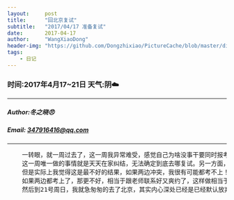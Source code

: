 ```yaml
---
layout:     post
title:      "回北京复试"
subtitle:   "2017/04/17 准备复试"
date:       2017-04-17
author:     "WangXiaoDong"
header-img: "https://github.com/Dongzhixiao/PictureCache/blob/master/diaryPic/20170417.jpg?raw=true"
tags:
    - 日记
---
```


### 时间:2017年4月17~21日 天气:阴:cloud:
-----
#####   Author:冬之晓:angry:
#####   Email: 347916416@qq.com
----------

<pre>
    一转眼，就一周过去了，这一周我异常难受，感觉自己为啥没事干要同时报考两个学校的博士？结果初试还都考过了。
    这一周唯一做的事情就是天天在家纠结，无法确定到底去哪复试。另一方面，老妈却很高兴，还在群上面说我两个都考上了，
    但是实际上我觉得这是最不好的结果，如果两边冲突，我很有可能都考不上！其中交大的科研报告书我就没有做好！
    如果两边都考上了，那更不好，相当于跟老师联系好又爽约了，这样做相当于不诚信！所以最近就这样内心一直纠结。
    然后到21号周日，我就急匆匆的去了北京，其实内心深处已经是已经默认放弃西安的学校了……
</pre>
